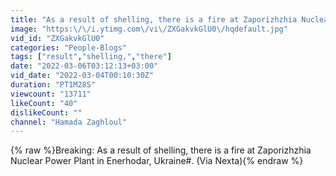 ```yaml
---
title: "As a result of shelling, there is a fire at Zaporizhzhia Nuclear Power Plant in Enerhodar,"
image: "https:\/\/i.ytimg.com\/vi\/ZXGakvkGlU0\/hqdefault.jpg"
vid_id: "ZXGakvkGlU0"
categories: "People-Blogs"
tags: ["result","shelling,","there"]
date: "2022-03-06T03:12:13+03:00"
vid_date: "2022-03-04T00:10:30Z"
duration: "PT1M28S"
viewcount: "13711"
likeCount: "40"
dislikeCount: ""
channel: "Hamada Zaghloul"
---
```

{% raw %}Breaking: As a result of shelling, there is a fire at Zaporizhzhia Nuclear Power Plant in Enerhodar, Ukraine#. (Via Nexta){% endraw %}
